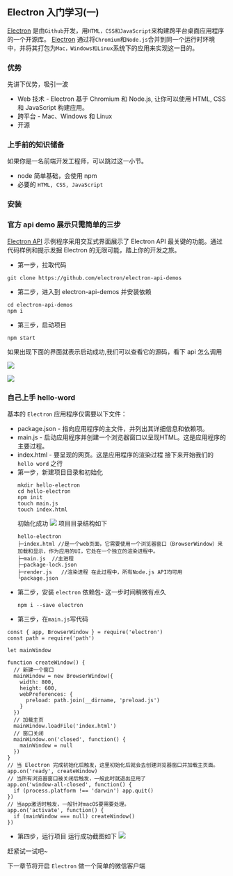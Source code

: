 ## Electron 入门学习(一)

[Electron](https://electronjs.org) 是由`Github`开发，用`HTML，CSS和JavaScript`来构建跨平台桌面应用程序的一个开源库。 [Electron](https://github.com/electron/electron) 通过将`Chromium`和`Node.js`合并到同一个运行时环境中，并将其打包为`Mac，Windows和Linux`系统下的应用来实现这一目的。

### 优势
先讲下优势，吸引一波
* Web 技术 - Electron 基于 Chromium 和 Node.js, 让你可以使用 HTML, CSS 和 JavaScript 构建应用。
* 跨平台 -  Mac、Windows 和 Linux
* 开源

### 上手前的知识储备
如果你是一名前端开发工程师，可以跳过这一小节。
* node 简单基础，会使用 npm
* 必要的 `HTML, CSS, JavaScript`

### 安装

### 官方 api demo 展示只需简单的三步
[Electron API](https://github.com/electron/electron-api-demos) 示例程序采用交互式界面展示了 Electron API 最关键的功能。通过代码样例和提示发掘 Electron 的无限可能，踏上你的开发之旅。
* 第一步，拉取代码
```
git clone https://github.com/electron/electron-api-demos
```
* 第二步，进入到 electron-api-demos 并安装依赖
```
cd electron-api-demos 
npm i
```
* 第三步，启动项目
```
npm start 
```
如果出现下面的界面就表示启动成功,我们可以查看它的源码，看下 api 怎么调用

![](https://user-gold-cdn.xitu.io/2019/9/26/16d6d0efabb08edb?w=1096&h=296&f=jpeg&s=56791)

![](https://user-gold-cdn.xitu.io/2019/9/26/16d6d0e33f5ab237?w=2146&h=1672&f=jpeg&s=242703)

### 自己上手 hello-word
基本的 `Electron` 应用程序仅需要以下文件：
* package.json - 指向应用程序的主文件，并列出其详细信息和依赖项。
* main.js - 启动应用程序并创建一个浏览器窗口以呈现HTML。这是应用程序的主要过程。
* index.html - 要呈现的网页。这是应用程序的渲染过程
接下来开始我们的 `hello word` 之行
* 第一步，新建项目目录和初始化
    ```
    mkdir hello-electron
    cd hello-electron
    npm init
    touch main.js
    touch index.html
    ```
    初始化成功
![](https://user-gold-cdn.xitu.io/2019/9/26/16d6d1e3e290c83d?w=926&h=1284&f=jpeg&s=163987)
    项目目录结构如下
    ```
    hello-electron
    ├─index.html //是一个web页面，它需要使用一个浏览器窗口（BrowserWindow）来加载和显示，作为应用的UI，它处在一个独立的渲染进程中。
    ├─main.js  //主进程
    ├─package-lock.json
    ├─render.js   //渲染进程 在此过程中，所有Node.js API均可用
    └package.json
    ```
* 第二步，安装 `electron` 依赖包- 这一步时间稍微有点久
    ```
    npm i --save electron
    ```
* 第三步，在`main.js`写代码
```
const { app, BrowserWindow } = require('electron')
const path = require('path')

let mainWindow

function createWindow() {
  // 新建一个窗口
  mainWindow = new BrowserWindow({
    width: 800,
    height: 600,
    webPreferences: {
      preload: path.join(__dirname, 'preload.js')
    }
  })
  // 加载主页
  mainWindow.loadFile('index.html')
  // 窗口关闭
  mainWindow.on('closed', function() {
    mainWindow = null
  })
}
// 当 Electron 完成初始化后触发，这里初始化后就会去创建浏览器窗口并加载主页面。
app.on('ready', createWindow)
// 当所有浏览器窗口被关闭后触发，一般此时就退出应用了
app.on('window-all-closed', function() {
  if (process.platform !== 'darwin') app.quit()
})
// 当app激活时触发，一般针对macOS要需要处理。
app.on('activate', function() {
  if (mainWindow === null) createWindow()
})

```

* 第四步，运行项目
运行成功截图如下
![](https://user-gold-cdn.xitu.io/2019/9/26/16d6d34fd75af942?w=1576&h=1212&f=jpeg&s=68549)

赶紧试一试吧~

下一章节将开启 `Electron` 做一个简单的微信客户端

